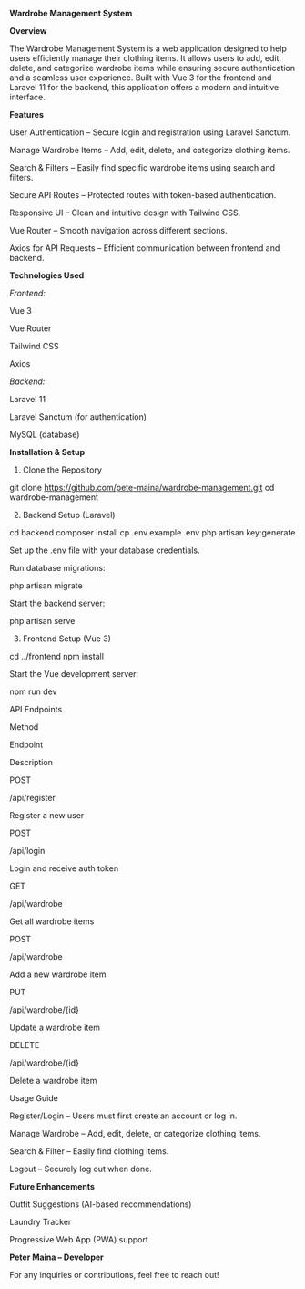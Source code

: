 **Wardrobe Management System**

**Overview**

The Wardrobe Management System is a web application designed to help users efficiently manage their clothing items.
It allows users to add, edit, delete, and categorize wardrobe items while ensuring secure authentication and a seamless user experience. 
Built with Vue 3 for the frontend and Laravel 11 for the backend, this application offers a modern and intuitive interface.

**Features**

User Authentication – Secure login and registration using Laravel Sanctum.

Manage Wardrobe Items – Add, edit, delete, and categorize clothing items.

Search & Filters – Easily find specific wardrobe items using search and filters.

Secure API Routes – Protected routes with token-based authentication.

Responsive UI – Clean and intuitive design with Tailwind CSS.

Vue Router – Smooth navigation across different sections.

Axios for API Requests – Efficient communication between frontend and backend.



**Technologies Used**

_Frontend:_

Vue 3

Vue Router

Tailwind CSS

Axios

_Backend:_

Laravel 11

Laravel Sanctum (for authentication)

MySQL (database)



**Installation & Setup**


1. Clone the Repository

git clone https://github.com/pete-maina/wardrobe-management.git
cd wardrobe-management


2. Backend Setup (Laravel)

cd backend
composer install
cp .env.example .env
php artisan key:generate

Set up the .env file with your database credentials.

Run database migrations:

php artisan migrate

Start the backend server:

php artisan serve


3. Frontend Setup (Vue 3)

cd ../frontend
npm install

Start the Vue development server:

npm run dev

API Endpoints

Method

Endpoint

Description

POST

/api/register

Register a new user

POST

/api/login

Login and receive auth token

GET

/api/wardrobe

Get all wardrobe items

POST

/api/wardrobe

Add a new wardrobe item

PUT

/api/wardrobe/{id}

Update a wardrobe item

DELETE

/api/wardrobe/{id}

Delete a wardrobe item

Usage Guide

Register/Login – Users must first create an account or log in.

Manage Wardrobe – Add, edit, delete, or categorize clothing items.

Search & Filter – Easily find clothing items.

Logout – Securely log out when done.



**Future Enhancements**

Outfit Suggestions (AI-based recommendations)

Laundry Tracker

Progressive Web App (PWA) support




**Peter Maina – Developer**


For any inquiries or contributions, feel free to reach out!

